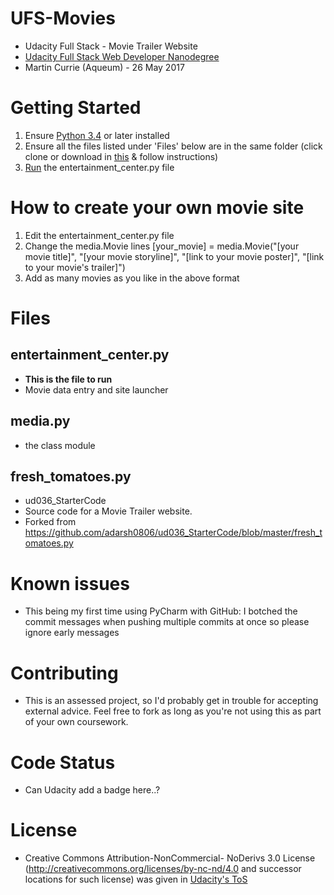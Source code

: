 # UFS-Movies
- Udacity Full Stack - Movie Trailer Website
- [Udacity Full Stack Web Developer Nanodegree](
https://www.udacity.com/course/full-stack-web-developer-nanodegree--nd004) 
- Martin Currie (Aqueum) - 26 May 2017

# Getting Started
1. Ensure [Python 3.4](https://www.python.org/downloads/) or later installed
2. Ensure all the files listed under 'Files' below are in the same folder
(click clone or download in [this](https://github.com/Aqueum/UFS-Movies) & follow instructions)
3. [Run](http://pythoncentral.io/execute-python-script-file-shell/) the entertainment_center.py file

# How to create your own movie site
1. Edit the entertainment_center.py file
2. Change the media.Movie lines
[your_movie] = media.Movie("[your movie title]", "[your movie storyline]", "[link to your movie poster]", 
"[link to your movie's trailer]")
3. Add as many movies as you like in the above format

# Files
## entertainment_center.py
- **This is the file to run**
- Movie data entry and site launcher 

## media.py
- the class module

## fresh_tomatoes.py
- ud036_StarterCode
- Source code for a Movie Trailer website.
- Forked from https://github.com/adarsh0806/ud036_StarterCode/blob/master/fresh_tomatoes.py

# Known issues
- This being my first time using PyCharm with GitHub: I botched the commit messages when pushing multiple commits 
at once so please ignore early messages

# Contributing
- This is an assessed project, so I'd probably get in trouble for accepting external advice.
Feel free to fork as long as you're not using this as part of your own coursework.

# Code Status
- Can Udacity add a badge here..?

# License
- Creative Commons Attribution-NonCommercial- NoDerivs 3.0 License (http://creativecommons.org/licenses/by-nc-nd/4.0 and 
successor locations for such license)
was given in [Udacity's ToS](https://www.udacity.com/legal)